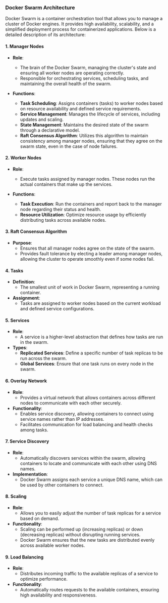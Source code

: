 ### Docker Swarm Architecture







Docker Swarm is a container orchestration tool that allows you to manage a cluster of Docker engines. It provides high availability, scalability, and a simplified deployment process for containerized applications. Below is a detailed description of its architecture:

#### 1. **Manager Nodes**
- **Role**: 
  - The brain of the Docker Swarm, managing the cluster's state and ensuring all worker nodes are operating correctly.
  - Responsible for orchestrating services, scheduling tasks, and maintaining the overall health of the swarm.

- **Functions**:
  - **Task Scheduling**: Assigns containers (tasks) to worker nodes based on resource availability and defined service requirements.
  - **Service Management**: Manages the lifecycle of services, including updates and scaling.
  - **State Management**: Maintains the desired state of the swarm through a declarative model.
  - **Raft Consensus Algorithm**: Utilizes this algorithm to maintain consistency among manager nodes, ensuring that they agree on the swarm state, even in the case of node failures.

#### 2. **Worker Nodes**
- **Role**: 
  - Execute tasks assigned by manager nodes. These nodes run the actual containers that make up the services.

- **Functions**:
  - **Task Execution**: Run the containers and report back to the manager node regarding their status and health.
  - **Resource Utilization**: Optimize resource usage by efficiently distributing tasks across available nodes.

#### 3. **Raft Consensus Algorithm**
- **Purpose**: 
  - Ensures that all manager nodes agree on the state of the swarm.
  - Provides fault tolerance by electing a leader among manager nodes, allowing the cluster to operate smoothly even if some nodes fail.

#### 4. **Tasks**
- **Definition**: 
  - The smallest unit of work in Docker Swarm, representing a running container.
- **Assignment**: 
  - Tasks are assigned to worker nodes based on the current workload and defined service configurations.

#### 5. **Services**
- **Role**: 
  - A service is a higher-level abstraction that defines how tasks are run in the swarm.
- **Types**:
  - **Replicated Services**: Define a specific number of task replicas to be run across the swarm.
  - **Global Services**: Ensure that one task runs on every node in the swarm.

#### 6. **Overlay Network**
- **Role**: 
  - Provides a virtual network that allows containers across different nodes to communicate with each other securely.
- **Functionality**:
  - Enables service discovery, allowing containers to connect using service names rather than IP addresses.
  - Facilitates communication for load balancing and health checks among tasks.

#### 7. **Service Discovery**
- **Role**: 
  - Automatically discovers services within the swarm, allowing containers to locate and communicate with each other using DNS names.
- **Implementation**:
  - Docker Swarm assigns each service a unique DNS name, which can be used by other containers to connect.

#### 8. **Scaling**
- **Role**: 
  - Allows you to easily adjust the number of task replicas for a service based on demand.
- **Functionality**:
  - Scaling can be performed up (increasing replicas) or down (decreasing replicas) without disrupting running services.
  - Docker Swarm ensures that the new tasks are distributed evenly across available worker nodes.

#### 9. **Load Balancing**
- **Role**: 
  - Distributes incoming traffic to the available replicas of a service to optimize performance.
- **Functionality**:
  - Automatically routes requests to the available containers, ensuring high availability and responsiveness.
<!--stackedit_data:
eyJoaXN0b3J5IjpbNzY1NDc2ODM0XX0=
-->